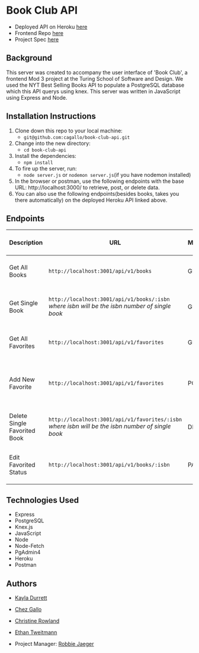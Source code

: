 # Book Club API

- Deployed API on Heroku [here](https://book-club-api-2110.herokuapp.com/api/v1/books) <br>
- Frontend Repo [here](https://github.com/ectweitmann/book-club-ui) <br>
- Project Spec [here](https://frontend.turing.edu/projects/module-3/stretch.html)

## Background

This server was created to accompany the user interface of 'Book Club', a frontend Mod 3 project at the Turing School of Software and Design. We used the NYT Best Selling Books API to populate a PostgreSQL database which this API querys using knex. This server was written in JavaScript using Express and Node.

## Installation Instructions

1. Clone down this repo to your local machine:
    - `git@github.com:cagallo/book-club-api.git`
2. Change into the new directory:
    - `cd book-club-api`
3. Install the dependencies:
    - `npm install`
4. To fire up the server, run:
    - `node server.js` or `nodemon server.js`(if you have nodemon installed)
5. In the browser or postman, use the following endpoints with the base URL: http://localhost:3000/ to retrieve, post, or delete data. 
6. You can also use the following endpoints(besides books, takes you there automatically) on the deployed Heroku API linked above. 

## Endpoints

| Description | URL         | Method      | Required Properties for Request | Sample Sucessful Response |
| ----------- | ----------- | ----------- | ------------------------------- | ------------------------- |
| Get All Books | `http://localhost:3001/api/v1/books` | GET | none | array containing all book objects |    
| Get Single Book | `http://localhost:3001/api/v1/books/:isbn` <br> *where isbn will be the isbn number of single book* | GET | none | array containing an object of single book info |
| Get All Favorites | `http://localhost:3001/api/v1/favorites` | GET | none | array container all favorite book objects | 
| Add New Favorite | `http://localhost:3001/api/v1/favorites` | POST | `{ "isbn": "9781250278210", "title": "ABANDONED IN DEATH", "description": "...", "amazon_link": "https://www.amazon.com/dp/125027821X?tag=NYTBSREV-20", "book_image": "https://storage.googleapis.com/du-prd/books/images/9781250278210.jpg", "author": "J.D. Robb"}` | `{ id: <id> in favorites table}` |
| Delete Single Favorited Book | `http://localhost:3001/api/v1/favorites/:isbn` <br> *where isbn will be the isbn number of single book* | DELETE | none | `{ message: Book with isbn#<isbn> has been removed from favorites }` |
| Edit Favorited Status | `http://localhost:3001/api/v1/books/:isbn` | PATCH | `{"isFavorited":"false" OR "true"}` | `{ "message": "Book with isbn#<isbn> isFavorited: "false" OR "true" }` |

## Technologies Used

- Express
- PostgreSQL
- Knex.js
- JavaScript
- Node
- Node-Fetch
- PgAdmin4
- Heroku
- Postman

## Authors

- [Kayla Durrett](https://github.com/krdurrett)
- [Chez Gallo](https://github.com/cagallo)
- [Christine Rowland](https://github.com/Fordo29)
- [Ethan Tweitmann](https://github.com/ectweitmann)

- Project Manager: [Robbie Jaeger](https://github.com/robbiejaeger)
